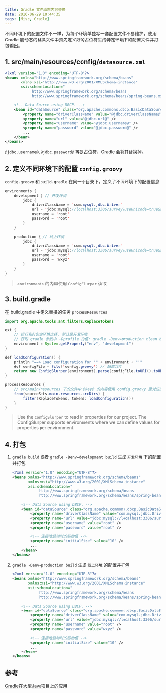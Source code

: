```yaml
---
title: Gradle 文件动态内容替换
date: 2016-06-29 10:44:35
tags: [Misc, Gradle]
---
```


不同环境下的配置文件不一样，为每个环境单独写一套配置文件不易维护，使用 Gradle 能动态的替换文件中预先定义好的占位符生成特定环境下的配置文件并打包输出。

<!--more-->

## 1. src/main/resources/config/`datasource.xml`
```xml
<?xml version="1.0" encoding="UTF-8"?>
<beans xmlns="http://www.springframework.org/schema/beans"
       xmlns:xsi="http://www.w3.org/2001/XMLSchema-instance"
       xsi:schemaLocation="
            http://www.springframework.org/schema/beans
            http://www.springframework.org/schema/beans/spring-beans.xsd">

    <!-- Data Source using DBCP. -->
    <bean id="dataSource" class="org.apache.commons.dbcp.BasicDataSource" destroy-method="close">
        <property name="driverClassName" value="@jdbc.driverClassName@" />
        <property name="url" value="@jdbc.url@" />
        <property name="username" value="@jdbc.username@" />
        <property name="password" value="@jdbc.password@" />
        ...
    </bean>
</beans>

```

`@jdbc.username@`, `@jdbc.password@` 等是占位符，Gradle 会将其替换掉。

## 2. 定义不同环境下的配置 `config.groovy`
`config.groovy` 和 `build.gradle` 在同一个目录下，定义了不同环境下的配置信息

```java
environments {
    development { // 开发环境
        jdbc {
            driverClassName = 'com.mysql.jdbc.Driver'
            url = 'jdbc:mysql://localhost:3306/survey?useUnicode=true&amp;characterEncoding=UTF-8'
            username = 'root'
            password = 'root'
        }
    }

    production { // 线上环境
        jdbc {
            driverClassName = 'com.mysql.jdbc.Driver'
            url = 'jdbc:mysql://localhost:3306/survey?useUnicode=true&amp;characterEncoding=UTF-8'
            username = 'root'
            password = 'wxyz'
        }
    }
}
```

> `environments` 的内容使用 `ConfigSlurper` 读取

## 3. build.gradle
在 build.gradle 中定义替换的任务 `processResources`

```java
import org.apache.tools.ant.filters.ReplaceTokens

ext {
    // 运行和打包的环境选择, 默认是开发环境
    // 获取 gradle 参数中 -Dprofile 的值: gradle -Denv=production clean build
    environment = System.getProperty("env", "development")
}

def loadConfiguration() {
    println "==> Load configuration for '" + environment + "'"
    def configFile = file('config.groovy') // 配置文件
    return new ConfigSlurper(environment).parse(configFile.toURI().toURL()).toProperties()
}

processResources {
    // src/main/resources 下的文件中 @key@ 的内容使用 config.groovy 里对应的进行替换
    from(sourceSets.main.resources.srcDirs) {
        filter(ReplaceTokens, tokens: loadConfiguration())
    }
}
```

> Use the `ConfigSlurper` to read in properties for our project. The ConfigSlurper supports environments where we can define values for properties per environment.

## 4. 打包
1. `gradle build` 或者 `gradle -Denv=development build` 生成 `开发环境` 下的配置并打包

    ```xml
    <?xml version="1.0" encoding="UTF-8"?>
    <beans xmlns="http://www.springframework.org/schema/beans"
           xmlns:xsi="http://www.w3.org/2001/XMLSchema-instance"
           xsi:schemaLocation="
                http://www.springframework.org/schema/beans
                http://www.springframework.org/schema/beans/spring-beans.xsd">
    
        <!-- Data Source using DBCP. -->
        <bean id="dataSource" class="org.apache.commons.dbcp.BasicDataSource" destroy-method="close">
            <property name="driverClassName" value="com.mysql.jdbc.Driver" />
            <property name="url" value="jdbc:mysql://localhost:3306/survey?useUnicode=true&amp;characterEncoding=UTF-8" />
            <property name="username" value="root" />
            <property name="password" value="root" />
    
            <!-- 连接池启动时的初始值 -->
            <property name="initialSize" value="10" />
            ...
        </bean>
    </beans>
    ```
2. `gradle -Denv=production build` 生成 `线上环境` 的配置并打包

    ```xml 
    <?xml version="1.0" encoding="UTF-8"?>
    <beans xmlns="http://www.springframework.org/schema/beans"
           xmlns:xsi="http://www.w3.org/2001/XMLSchema-instance"
           xsi:schemaLocation="
                http://www.springframework.org/schema/beans
                http://www.springframework.org/schema/beans/spring-beans.xsd">
    
        <!-- Data Source using DBCP. -->
        <bean id="dataSource" class="org.apache.commons.dbcp.BasicDataSource" destroy-method="close">
            <property name="driverClassName" value="com.mysql.jdbc.Driver" />
            <property name="url" value="jdbc:mysql://localhost:3306/survey?useUnicode=true&amp;characterEncoding=UTF-8" />
            <property name="username" value="root" />
            <property name="password" value="wxyz" />
    
            <!-- 连接池启动时的初始值 -->
            <property name="initialSize" value="10" />
            ...
        </bean>
    </beans>   
    ```

## 参考
[Gradle在大型Java项目上的应用](http://www.infoq.com/cn/articles/Gradle-application-in-large-Java-projects/)
